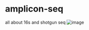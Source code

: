 # amplicon-seq
all about 16s and shotgun seq
![image](https://github.com/user-attachments/assets/904fdf0c-5b65-4f54-b540-44dcf9eb0894)
